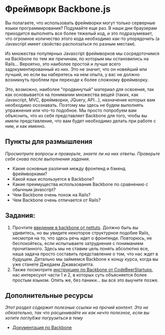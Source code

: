 # Фреймворк Backbone.js
<!-- *...* -->

Вы полагаете, что использовать фреймворки могут только серверные языки программирования? Подумайте еще раз. В наши дни браузерам приходится выполнять все более тяжелый код, и это подразумевает, что огромное количество этого кода необходимо как-то упорядочить (а Javascript имеет свойство расползаться по разным местам).

Из множества популярных Javascript фреймворков мы сосредоточимся на Backbone по тем же причинам, по которым мы остановились на Rails... Вероятно, это наиболее простой и лучше всего задокументированный из них. Это не значит, что он новейший или лучший, но если вы наберетесь на нем опыта, у вас не должно возникнуть проблем при переходе к более сложному фреймворку.

Это, возможно, наиболее "продвинутый" материал для освоения, так как основывается на понимании множества вещей (таких, как Javascript, MVC, фреймворки, JQuery, API...), назначение которых вам необходимо осознавать. Поэтому мы здесь не будем выполнять упражнения или что-то подобное. Мы просто попробуем вам объяснить, что из себя представляет Backbone для того, чтобы вы имели представление, что вам будет необходимо делать при работе с ним, и как именно.

## Пункты для размышления

*Просмотрите вопросы и проверьте, знаете ли на них ответы. Проверьте себя снова после выполнения задания.*

* Какие основные различия между фронтенд и бэкенд фреймворками?
* Какой язык используется в Backbone?
* Какие преимущества использования Backbone по сравнению с обычным javascript?
* Чем Backbone очень похож на Rails?
* Чем Backbone очень отличается от Rails?

## Задания:

1. Прочтите [введение в backbone от nettuts](http://net.tutsplus.com/tutorials/javascript-ajax/getting-started-with-backbone-js/). Должно быть вы удивитесь, но вы увидите некоторое структурное подобие Rails, несмотря на то, что здесь речь идет о фронтенде. Повторюсь, не беспокойтесь, если испытываете затруднения с пониманием прочитанного. Здесь мы не ставим цель понять абсолютно все, наша задача просто составить представление о том, что нас ждет в будущем. Детально мы займемся Backbone к концу курса, когда вы уже станете Джедаем Джаваскрипта.
2. Также посмотрите [инструкцию по Backbone от CodeBeerStartups](http://www.codebeerstartups.com/2012/12/a-complete-guide-for-learning-backbone-js/), нас интересуют части 1 и 2, в которых суть объясняется более простым языком. Опять же, без паники... вы все это выучите позже.

## Дополнительные ресурсы

*Этот раздел содержит полезные ссылки на прочий контент. Это не обязательно, так что расценивайте их как нечто полезное, если вы хотите поглубже погрузиться в тему*

* [Документация по Backbone](http://backbonejs.org/)
